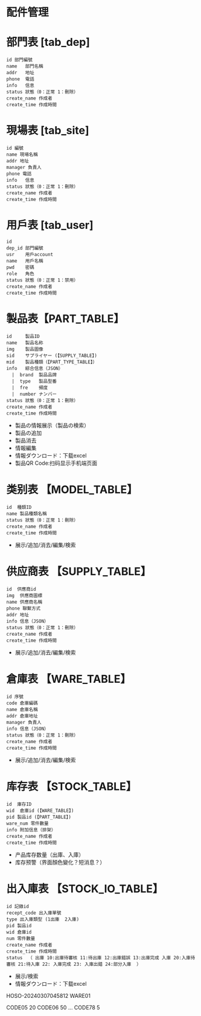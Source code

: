 # 配件管理




# 部門表 [tab_dep]
```
id 部門編號
name   部門名稱
addr   地址
phone  電話
info   信息
status 狀態（0：正常 1：刪除）
create_name 作成者
create_time 作成時間
```


# 現場表 [tab_site]
```
id 編號
name 現場名稱
addr 地址
manager 負責人
phone 電話
info   信息
status 狀態（0：正常 1：刪除）
create_name 作成者
create_time 作成時間
```

# 用戶表 [tab_user]
```
id 
dep_id 部門編號
usr    用戶account
name   用戶名稱
pwd    密碼
role   角色
status 狀態（0：正常 1：禁用）
create_name 作成者
create_time 作成時間
```

# 製品表【PART_TABLE】
```
id     製品ID
name   製品名称
img    製品圖像
sid    サプライヤー (【SUPPLY_TABLE】)
mid    製品種類（【PART_TYPE_TABLE】）
info   綜合信息（JSON）
  |  brand  製品品牌
  |  type   製品型番
  |  fre    頻度
  |  number ナンバー
status 狀態（0：正常 1：刪除）
create_name 作成者
create_time 作成時間
```

- 製品の情報展示（製品の検索）
- 製品の追加
- 製品消去
- 情報編集
- 情報ダウンロード：下载excel
- 製品QR Code:扫码显示手机端页面


# 类别表 【MODEL_TABLE】
```
id  種類ID
name 製品種類名稱
status 狀態（0：正常 1：刪除）
create_name 作成者
create_time 作成時間
```

- 展示/追加/消去/編集/検索


# 供应商表 【SUPPLY_TABLE】
```
id  供應商id
img  供應商圖標
name 供應商名稱
phone 聯繫方式
addr 地址
info 信息（JSON）
status 狀態（0：正常 1：刪除）
create_name 作成者
create_time 作成時間
```

- 展示/追加/消去/編集/検索
  

# 倉庫表 【WARE_TABLE】
```
id 序號
code 倉庫編碼
name 倉庫名稱
addr 倉庫地址
manager 負責人
info 信息（JSON）
status 狀態（0：正常 1：刪除）
create_name 作成者
create_time 作成時間
```

- 展示/追加/消去/編集/検索



# 库存表 【STOCK_TABLE】
```
id  庫存ID
wid  倉庫id (【WARE_TABLE】)
pid 製品id (【PART_TABLE】)
ware_num 零件數量
info 附加信息（排架）
create_name 作成者
create_time 作成時間
```

- 产品库存数量（出庫、入庫）
- 库存预警（界面顏色變化？短消息？）



# 出入庫表 【STOCK_IO_TABLE】
```
id 記錄id
recept_code 出入庫單號
type 出入庫類型 (1出庫  2入庫)
pid 製品id
wid 倉庫id
num 零件數量
create_name 作成者
create_time 作成時間
status  （ 出庫 10:出庫待審核 11:待出庫 12:出庫錯誤 13:出庫完成 入庫 20:入庫待審核 21:待入庫 22: 入庫完成 23: 入庫出錯 24:部分入庫  ）
```

- 展示/検索
- 情報ダウンロード：下载excel



HOSO-20240307045812 
WARE01  

CODE05 20
CODE06 50
...
CODE78 5



































